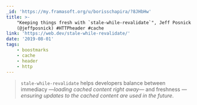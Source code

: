 ```yaml
---
_id: 'https://my.framasoft.org/u/borisschapira/?8JHbHw'
title: >-
    "Keeping things fresh with `stale-while-revalidate`", Jeff Posnick
    (@jeffposnick) #HTTPheader #cache
link: 'https://web.dev/stale-while-revalidate/'
date: '2019-08-01'
tags:
    - boostmarks
    - cache
    - header
    - http
---
```


<div class="markdown"><blockquote>
<p><code>stale-while-revalidate</code> helps developers balance between immediacy <em>—loading cached content right away—</em> and freshness <em>—ensuring updates to the cached content are used in the future</em>.
</p>
</blockquote></div>
